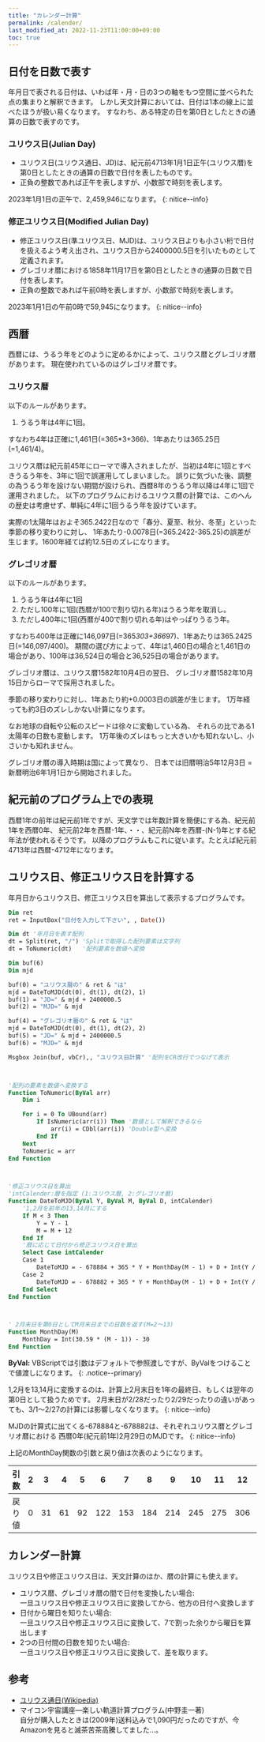 ```yaml
---
title: "カレンダー計算"
permalink: /calender/
last_modified_at: 2022-11-23T11:00:00+09:00
toc: true
---
```


## 日付を日数で表す

年月日で表される日付は、いわば年・月・日の3つの軸をもつ空間に並べられた
点の集まりと解釈できます。
しかし天文計算においては、日付は1本の線上に並べたほうが扱い易くなります。
すなわち、ある特定の日を第0日としたときの通算の日数で表すのです。

### ユリウス日(Julian Day)

- ユリウス日(ユリウス通日、JD)は、紀元前4713年1月1日正午(ユリウス暦)を第0日としたときの通算の日数で日付を表したものです。
- 正負の整数であれば正午を表しますが、小数部で時刻を表します。

2023年1月1日の正午で、2,459,946になります。
{: nitice--info}

### 修正ユリウス日(Modified Julian Day)

- 修正ユリウス日(準ユリウス日、MJD)は、ユリウス日よりも小さい桁で日付を扱えるよう考え出され、ユリウス日から2400000.5日を引いたものとして定義されます。
- グレゴリオ暦における1858年11月17日を第0日としたときの通算の日数で日付を表します。
- 正負の整数であれば午前0時を表しますが、小数部で時刻を表します。

2023年1月1日の午前0時で59,945になります。
{: nitice--info}


## 西暦

西暦には、うるう年をどのように定めるかによって、ユリウス暦とグレゴリオ暦があります。
現在使われているのはグレゴリオ暦です。

### ユリウス暦

以下のルールがあります。

1. うるう年は4年に1回。

すなわち4年は正確に1,461日(=365*3+366)、1年あたりは365.25日(=1,461/4)。

ユリウス暦は紀元前45年にローマで導入されましたが、当初は4年に1回とすべきうるう年を、3年に1回で誤運用してしまいました。 
誤りに気づいた後、調整の為うるう年を設けない期間が設けられ、西暦8年のうるう年以降は4年に1回で運用されました。
以下のプログラムにおけるユリウス暦の計算では、このへんの歴史は考慮せず、単純に4年に1回うるう年を設けています。

実際の1太陽年はおよそ365.2422日なので「春分、夏至、秋分、冬至」といった季節の移り変わりに対し、
1年あたり-0.0078日(=365.2422-365.25)の誤差が生じます。1600年経てば約12.5日のズレになります。

### グレゴリオ暦

以下のルールがあります。

1. うるう年は4年に1回
1. ただし100年に1回(西暦が100で割り切れる年)はうるう年を取消し。
1. ただし400年に1回(西暦が400で割り切れる年)はやっぱりうるう年。

すなわち400年は正確に146,097日(=365*303+366*97)、1年あたりは365.2425日(=146,097/400)。
期間の選び方によって、4年は1,460日の場合と1,461日の場合があり、100年は36,524日の場合と36,525日の場合があります。

グレゴリオ暦は、ユリウス暦1582年10月4日の翌日、
グレゴリオ暦1582年10月15日からローマで採用されました。

季節の移り変わりに対し、1年あたり約+0.0003日の誤差が生じます。
1万年経っても約3日のズレしかない計算になります。

なお地球の自転や公転のスピードは徐々に変動している為、
それらの比である1太陽年の日数も変動します。
1万年後のズレはもっと大きいかも知れないし、小さいかも知れません。

グレゴリオ暦の導入時期は国によって異なり、
日本では旧暦明治5年12月3日 = 新暦明治6年1月1日から開始されました。

## 紀元前のプログラム上での表現

西暦1年の前年は紀元前1年ですが、天文学では年数計算を簡便にする為、紀元前1年を西暦0年、
紀元前2年を西暦-1年、・・、紀元前N年を西暦-(N-1)年とする紀年法が使われるそうです。 
以降のプログラムもこれに従います。たとえば紀元前4713年は西暦-4712年になります。


## ユリウス日、修正ユリウス日を計算する

年月日からユリウス日、修正ユリウス日を算出して表示するプログラムです。

```vb
Dim ret
ret = InputBox("日付を入力して下さい", , Date())

Dim dt '年月日を表す配列
dt = Split(ret, "/") 'Splitで取得した配列要素は文字列
dt = ToNumeric(dt)   '配列要素を数値へ変換

Dim buf(6)
Dim mjd

buf(0) = "ユリウス暦の" & ret & "は"
mjd = DateToMJD(dt(0), dt(1), dt(2), 1)
buf(1) = "JD=" & mjd + 2400000.5
buf(2) = "MJD=" & mjd

buf(4) = "グレゴリオ暦の" & ret & "は"
mjd = DateToMJD(dt(0), dt(1), dt(2), 2)
buf(5) = "JD=" & mjd + 2400000.5
buf(6) = "MJD=" & mjd

Msgbox Join(buf, vbCr),, "ユリウス日計算" '配列をCR改行でつなげて表示



'配列の要素を数値へ変換する
Function ToNumeric(ByVal arr)
    Dim i

    For i = 0 To UBound(arr)
        If IsNumeric(arr(i)) Then '数値として解釈できるなら
            arr(i) = CDbl(arr(i)) 'Double型へ変換
        End If
    Next
    ToNumeric = arr
End Function



'修正ユリウス日を算出
'intCalender:暦を指定 (1:ユリウス暦, 2:グレゴリオ暦)
Function DateToMJD(ByVal Y, ByVal M, ByVal D, intCalender)
    '1,2月を前年の13,14月にする
    If M < 3 Then
        Y = Y - 1
        M = M + 12
    End If
    '暦に応じて日付から修正ユリウス日を算出
    Select Case intCalender
    Case 1
        DateToMJD = - 678884 + 365 * Y + MonthDay(M - 1) + D + Int(Y / 4)
    Case 2
        DateToMJD = - 678882 + 365 * Y + MonthDay(M - 1) + D + Int(Y / 4) - Int(Y / 100) + Int(Y / 400)
    End Select
End Function



' 2月末日を第0日としてM月末日までの日数を返す(M=2～13)
Function MonthDay(M)
    MonthDay = Int(30.59 * (M - 1)) - 30
End Function
```

**ByVal:** VBScriptでは引数はデフォルトで参照渡しですが、ByValをつけることで値渡しになります。
{: .notice--primary}

1,2月を13,14月に変換するのは、計算上2月末日を1年の最終日、もしくは翌年の第0日として扱うためです。
2月末日が2/28だったり2/29だったりの違いがあっても、3/1～2/27の計算には影響しなくなります。
{: nitice--info}

MJDの計算式に出てくる-678884と-678882は、それぞれユリウス暦とグレゴリオ暦における
西暦0年(紀元前1年)2月29日のMJDです。
{: nitice--info}

上記のMonthDay関数の引数と戻り値は次表のようになります。

|引数|2|3|4|5|6|7|8|9|10|11|12|13|
|---|---|---|---|---|---|---|---|---|---|---|---|---|
|戻り値|0|31|61|92|122|153|184|214|245|275|306|337|

## カレンダー計算

ユリウス日や修正ユリウス日は、天文計算のほか、暦の計算にも使えます。

- ユリウス暦、グレゴリオ暦の間で日付を変換したい場合:  
  一旦ユリウス日や修正ユリウス日に変換してから、他方の日付へ変換します
- 日付から曜日を知りたい場合:  
  一旦ユリウス日や修正ユリウス日に変換して、7で割った余りから曜日を算出します
- 2つの日付間の日数を知りたい場合:  
  一旦ユリウス日や修正ユリウス日に変換して、差を取ります。

## 参考

- [ユリウス通日(Wikipedia)](https://ja.wikipedia.org/wiki/%E3%83%A6%E3%83%AA%E3%82%A6%E3%82%B9%E9%80%9A%E6%97%A5)
- マイコン宇宙講座―楽しい軌道計算プログラム(中野圭一著)  
  自分が購入したときは(2009年)送料込みで1,090円だったのですが、今Amazonを見ると滅茶苦茶高騰してました...。
